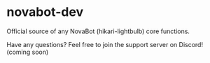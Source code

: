 # novabot-dev
Official source of any NovaBot (hikari-lightbulb) core functions.

Have any questions? Feel free to join the support server on Discord! (coming soon)
